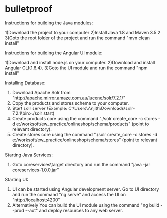 # bulletproof
Instructions for building the  Java modules:

1)Download the project to your computer
2)Install Java 1.8 and Maven 3.5.2
3)Goto the root folder of the project and run the command "mvn clean install"

Instructions for building the  Angular UI module:

1)Download and install node.js on your computer.
2)Download and install Angular CLI(1.6.4).
3)Goto the UI module and run the command "npm install"

Installing Database:
1) Download Apache Solr from "http://apache.mirror.amaze.com.au/lucene/solr/7.2.1/"
2) Copy the products and stores schema to your computer.
3) Start solr server (Example: C:\Users\Anjith\Downloads\solr-7.2.1\bin>./solr start)
4) Create products core using the command "./solr create_core -c stores -d e:/worksoft/ew_practice/onlineshop/schema/products" (point to relevant directory).
5) Create stores core using the command "./solr create_core -c stores -d e:/worksoft/ew_practice/onlineshop/schema/stores" (point to relevant directory).


Starting Java Services:
1) Goto coreservices\target directory and run the command "java -jar coreservices-1.0.0.jar"

Starting UI:

1) UI can be started using Angular development server. Go to UI directory and run the command "ng serve" and access the UI on "http://localhost:4200"
2) Alternatively You can build the UI module using the command "ng build --prod --aot" and deploy resources to any web server.




